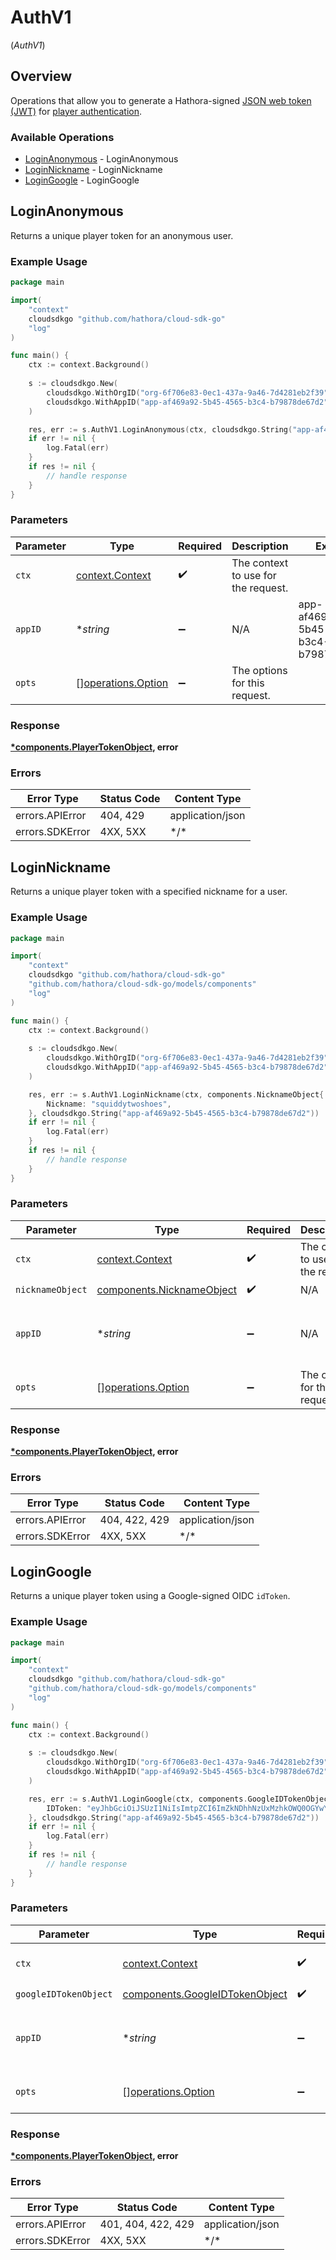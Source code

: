 # AuthV1
(*AuthV1*)

## Overview

Operations that allow you to generate a Hathora-signed [JSON web token (JWT)](https://jwt.io/) for [player authentication](https://hathora.dev/docs/lobbies-and-matchmaking/auth-service).

### Available Operations

* [LoginAnonymous](#loginanonymous) - LoginAnonymous
* [LoginNickname](#loginnickname) - LoginNickname
* [LoginGoogle](#logingoogle) - LoginGoogle

## LoginAnonymous

Returns a unique player token for an anonymous user.

### Example Usage

```go
package main

import(
	"context"
	cloudsdkgo "github.com/hathora/cloud-sdk-go"
	"log"
)

func main() {
    ctx := context.Background()
    
    s := cloudsdkgo.New(
        cloudsdkgo.WithOrgID("org-6f706e83-0ec1-437a-9a46-7d4281eb2f39"),
        cloudsdkgo.WithAppID("app-af469a92-5b45-4565-b3c4-b79878de67d2"),
    )

    res, err := s.AuthV1.LoginAnonymous(ctx, cloudsdkgo.String("app-af469a92-5b45-4565-b3c4-b79878de67d2"))
    if err != nil {
        log.Fatal(err)
    }
    if res != nil {
        // handle response
    }
}
```

### Parameters

| Parameter                                                | Type                                                     | Required                                                 | Description                                              | Example                                                  |
| -------------------------------------------------------- | -------------------------------------------------------- | -------------------------------------------------------- | -------------------------------------------------------- | -------------------------------------------------------- |
| `ctx`                                                    | [context.Context](https://pkg.go.dev/context#Context)    | :heavy_check_mark:                                       | The context to use for the request.                      |                                                          |
| `appID`                                                  | **string*                                                | :heavy_minus_sign:                                       | N/A                                                      | app-af469a92-5b45-4565-b3c4-b79878de67d2                 |
| `opts`                                                   | [][operations.Option](../../models/operations/option.md) | :heavy_minus_sign:                                       | The options for this request.                            |                                                          |

### Response

**[*components.PlayerTokenObject](../../models/components/playertokenobject.md), error**

### Errors

| Error Type       | Status Code      | Content Type     |
| ---------------- | ---------------- | ---------------- |
| errors.APIError  | 404, 429         | application/json |
| errors.SDKError  | 4XX, 5XX         | \*/\*            |

## LoginNickname

Returns a unique player token with a specified nickname for a user.

### Example Usage

```go
package main

import(
	"context"
	cloudsdkgo "github.com/hathora/cloud-sdk-go"
	"github.com/hathora/cloud-sdk-go/models/components"
	"log"
)

func main() {
    ctx := context.Background()
    
    s := cloudsdkgo.New(
        cloudsdkgo.WithOrgID("org-6f706e83-0ec1-437a-9a46-7d4281eb2f39"),
        cloudsdkgo.WithAppID("app-af469a92-5b45-4565-b3c4-b79878de67d2"),
    )

    res, err := s.AuthV1.LoginNickname(ctx, components.NicknameObject{
        Nickname: "squiddytwoshoes",
    }, cloudsdkgo.String("app-af469a92-5b45-4565-b3c4-b79878de67d2"))
    if err != nil {
        log.Fatal(err)
    }
    if res != nil {
        // handle response
    }
}
```

### Parameters

| Parameter                                                              | Type                                                                   | Required                                                               | Description                                                            | Example                                                                |
| ---------------------------------------------------------------------- | ---------------------------------------------------------------------- | ---------------------------------------------------------------------- | ---------------------------------------------------------------------- | ---------------------------------------------------------------------- |
| `ctx`                                                                  | [context.Context](https://pkg.go.dev/context#Context)                  | :heavy_check_mark:                                                     | The context to use for the request.                                    |                                                                        |
| `nicknameObject`                                                       | [components.NicknameObject](../../models/components/nicknameobject.md) | :heavy_check_mark:                                                     | N/A                                                                    |                                                                        |
| `appID`                                                                | **string*                                                              | :heavy_minus_sign:                                                     | N/A                                                                    | app-af469a92-5b45-4565-b3c4-b79878de67d2                               |
| `opts`                                                                 | [][operations.Option](../../models/operations/option.md)               | :heavy_minus_sign:                                                     | The options for this request.                                          |                                                                        |

### Response

**[*components.PlayerTokenObject](../../models/components/playertokenobject.md), error**

### Errors

| Error Type       | Status Code      | Content Type     |
| ---------------- | ---------------- | ---------------- |
| errors.APIError  | 404, 422, 429    | application/json |
| errors.SDKError  | 4XX, 5XX         | \*/\*            |

## LoginGoogle

Returns a unique player token using a Google-signed OIDC `idToken`.

### Example Usage

```go
package main

import(
	"context"
	cloudsdkgo "github.com/hathora/cloud-sdk-go"
	"github.com/hathora/cloud-sdk-go/models/components"
	"log"
)

func main() {
    ctx := context.Background()
    
    s := cloudsdkgo.New(
        cloudsdkgo.WithOrgID("org-6f706e83-0ec1-437a-9a46-7d4281eb2f39"),
        cloudsdkgo.WithAppID("app-af469a92-5b45-4565-b3c4-b79878de67d2"),
    )

    res, err := s.AuthV1.LoginGoogle(ctx, components.GoogleIDTokenObject{
        IDToken: "eyJhbGciOiJSUzI1NiIsImtpZCI6ImZkNDhhNzUxMzhkOWQ0OGYwYWE2MzVlZjU2OWM0ZTE5NmY3YWU4ZDYiLCJ0eXAiOiJKV1QifQ.eyJpc3MiOiJhY2NvdW50cy5nb29nbGUuY29tIiwiYXpwIjoiODQ4NDEyODI2Nzg4LW00bXNyYjZxNDRkbTJ1ZTNrZ3Z1aTBmcTdrZGE1NWxzLmFwcHMuZ29vZ2xldXNlcmNvbnRlbnQuY29tIiwiYXVkIjoiODQ4NDEyODI2Nzg4LW00bXNyYjZxNDRkbTJ1ZTNrZ3Z1aTBmcTdrZGE1NWxzLmFwcHMuZ29vZ2xldXNlcmNvbnRlbnQuY29tIiwic3ViIjoiMTE0NTQyMzMwNzI3MTU2MTMzNzc2IiwiZW1haWwiOiJocGFdkeivmeuzQGdtYWlsLmNvbSIsImVtYWlsX3ZlcmlmaWVkIjp0cnVlLCJhdF9oYXNoIjoidno1NGhhdTNxbnVR",
    }, cloudsdkgo.String("app-af469a92-5b45-4565-b3c4-b79878de67d2"))
    if err != nil {
        log.Fatal(err)
    }
    if res != nil {
        // handle response
    }
}
```

### Parameters

| Parameter                                                                        | Type                                                                             | Required                                                                         | Description                                                                      | Example                                                                          |
| -------------------------------------------------------------------------------- | -------------------------------------------------------------------------------- | -------------------------------------------------------------------------------- | -------------------------------------------------------------------------------- | -------------------------------------------------------------------------------- |
| `ctx`                                                                            | [context.Context](https://pkg.go.dev/context#Context)                            | :heavy_check_mark:                                                               | The context to use for the request.                                              |                                                                                  |
| `googleIDTokenObject`                                                            | [components.GoogleIDTokenObject](../../models/components/googleidtokenobject.md) | :heavy_check_mark:                                                               | N/A                                                                              |                                                                                  |
| `appID`                                                                          | **string*                                                                        | :heavy_minus_sign:                                                               | N/A                                                                              | app-af469a92-5b45-4565-b3c4-b79878de67d2                                         |
| `opts`                                                                           | [][operations.Option](../../models/operations/option.md)                         | :heavy_minus_sign:                                                               | The options for this request.                                                    |                                                                                  |

### Response

**[*components.PlayerTokenObject](../../models/components/playertokenobject.md), error**

### Errors

| Error Type         | Status Code        | Content Type       |
| ------------------ | ------------------ | ------------------ |
| errors.APIError    | 401, 404, 422, 429 | application/json   |
| errors.SDKError    | 4XX, 5XX           | \*/\*              |